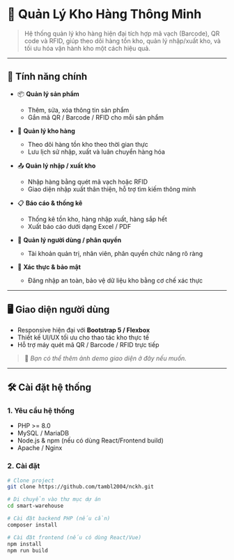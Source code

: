 # 🏬 Quản Lý Kho Hàng Thông Minh

> Hệ thống quản lý kho hàng hiện đại tích hợp mã vạch (Barcode), QR code và RFID, giúp theo dõi hàng tồn kho, quản lý nhập/xuất kho, và tối ưu hóa vận hành kho một cách hiệu quả.

---

## 🚀 Tính năng chính

- 📦 **Quản lý sản phẩm**  
  - Thêm, sửa, xóa thông tin sản phẩm
  - Gắn mã QR / Barcode / RFID cho mỗi sản phẩm

- 🏢 **Quản lý kho hàng**  
  - Theo dõi hàng tồn kho theo thời gian thực  
  - Lưu lịch sử nhập, xuất và luân chuyển hàng hóa  

- 📤 **Quản lý nhập / xuất kho**  
  - Nhập hàng bằng quét mã vạch hoặc RFID  
  - Giao diện nhập xuất thân thiện, hỗ trợ tìm kiếm thông minh  

- 📋 **Báo cáo & thống kê**  
  - Thống kê tồn kho, hàng nhập xuất, hàng sắp hết  
  - Xuất báo cáo dưới dạng Excel / PDF

- 👥 **Quản lý người dùng / phân quyền**  
  - Tài khoản quản trị, nhân viên, phân quyền chức năng rõ ràng  

- 🔐 **Xác thực & bảo mật**  
  - Đăng nhập an toàn, bảo vệ dữ liệu kho bằng cơ chế xác thực

---

## 🖥️ Giao diện người dùng

- Responsive hiện đại với **Bootstrap 5 / Flexbox**
- Thiết kế UI/UX tối ưu cho thao tác kho thực tế
- Hỗ trợ máy quét mã QR / Barcode / RFID trực tiếp

> 📸 *Bạn có thể thêm ảnh demo giao diện ở đây nếu muốn.*

---

## 🛠️ Cài đặt hệ thống

### 1. Yêu cầu hệ thống

- PHP >= 8.0  
- MySQL / MariaDB  
- Node.js & npm (nếu có dùng React/Frontend build)
- Apache / Nginx

### 2. Cài đặt

```bash
# Clone project
git clone https://github.com/tambl2004/nckh.git

# Di chuyển vào thư mục dự án
cd smart-warehouse

# Cài đặt backend PHP (nếu cần)
composer install

# Cài đặt frontend (nếu có dùng React/Vue)
npm install
npm run build
